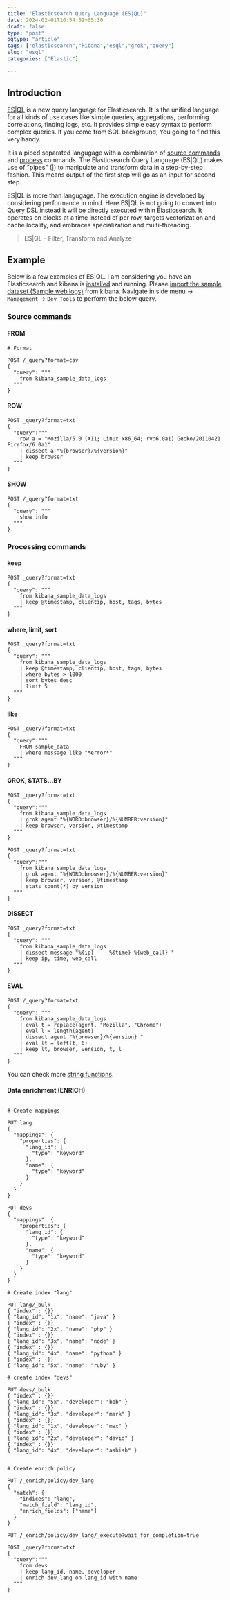 ```yaml
---
title: "Elasticsearch Query Language (ES|QL)"
date: 2024-02-01T10:54:52+05:30
draft: false
type: "post"
ogtype: "article"
tags: ["elasticsearch","kibana","esql","grok","query"]
slug: "esql"
categories: ["Elastic"]

---
```


## Introduction

[ES|QL](https://www.elastic.co/guide/en/elasticsearch/reference/current/esql.html) is a new query language for Elasticsearch. It is the unified language for all kinds of use cases like simple queries, aggregations, performing correlations, finding logs, etc. It provides simple easy syntax to perform complex queries. If you come from SQL background, You going to find this very handy. 

It is a piped separated langugage with a combination of [source commands](https://www.elastic.co/guide/en/elasticsearch/reference/current/esql-commands.html#esql-source-commands) and [process](https://www.elastic.co/guide/en/elasticsearch/reference/current/esql-commands.html#esql-processing-commands) commands. The Elasticsearch Query Language (ES|QL) makes use of "pipes" (|) to manipulate and transform data in a step-by-step fashion. This means output of the first step will go as an input for second step.

ES|QL is more than langugage. The execution engine is developed by considering performance in mind. Here ES|QL is not going to convert into Query DSL instead it will be directly executed within Elasticsearch. It operates on blocks at a time instead of per row, targets vectorization and cache locality, and embraces specialization and multi-threading.

> ES|QL - Filter, Transform and Analyze

## Example

Below is a few examples of ES|QL. I am considering you have an Elasticsearch and kibana is [installed](https://www.elastic.co/search-labs/tutorials/install-elasticsearch) and running. Please [import the sample dataset (Sample web logs)](https://www.elastic.co/guide/en/kibana/current/get-started.html#gs-get-data-into-kibana) from kibana. Navigate in side menu  -> `Management` -> `Dev Tools`  to perform the below query.

### Source commands

#### FROM

```
# Format

POST /_query?format=csv
{
  "query": """
    from kibana_sample_data_logs
  """
}

```


#### ROW

```
POST _query?format=txt
{
  "query":"""
    row a = "Mozilla/5.0 (X11; Linux x86_64; rv:6.0a1) Gecko/20110421 Firefox/6.0a1"
    | dissect a "%{browser}/%{version}"
    | keep browser
  """
}
```


#### SHOW

```
POST /_query?format=txt
{
  "query": """
    show info
  """
}
```

### Processing commands

#### keep

```
POST _query?format=txt
{
  "query": """
    from kibana_sample_data_logs
    | keep @timestamp, clientip, host, tags, bytes
  """
}

```

#### where, limit, sort

```
POST _query?format=txt
{
  "query": """
    from kibana_sample_data_logs
    | keep @timestamp, clientip, host, tags, bytes
    | where bytes > 1000
    | sort bytes desc
    | limit 5
  """
}
```

#### like

```
POST _query?format=txt
{
  "query":"""
    FROM sample_data
    | where message like "*error*"
  """
}

```


#### GROK, STATS...BY

```
POST _query?format=txt
{
  "query":"""
    from kibana_sample_data_logs
    | grok agent "%{WORD:browser}/%{NUMBER:version}"
    | keep browser, version, @timestamp
  """
}

POST _query?format=txt
{
  "query":"""
    from kibana_sample_data_logs
    | grok agent "%{WORD:browser}/%{NUMBER:version}"
    | keep browser, version, @timestamp
    | stats count(*) by version
  """
}
```

#### DISSECT

```
POST _query?format=txt
{
  "query": """
    from kibana_sample_data_logs 
    | dissect message "%{ip} - - %{time} %{web_call} "
    | keep ip, time, web_call
  """
}
```

#### EVAL


```
POST /_query?format=txt
{
  "query": """
    from kibana_sample_data_logs
    | eval t = replace(agent, "Mozilla", "Chrome")
    | eval l = length(agent)
    | dissect agent "%{browser}/%{version} "
    | eval lt = left(t, 6)
    | keep lt, browser, version, t, l
  """
}
```
You can check more [string functions](https://www.elastic.co/guide/en/elasticsearch/reference/current/esql-functions-operators.html#esql-string-functions).

#### Data enrichment (ENRICH)

```

# Create mappings

PUT lang
{
  "mappings": {
    "properties": {
      "lang_id": {
        "type": "keyword"
      },
      "name": {
        "type": "keyword"
      }
    }
  }
}

PUT devs
{
  "mappings": {
    "properties": {
      "lang_id": {
        "type": "keyword"
      },
      "name": {
        "type": "keyword"
      }
    }
  }
}

# Create index "lang"

PUT lang/_bulk
{ "index" : {}}
{ "lang_id": "1x", "name": "java" }
{ "index" : {}}
{ "lang_id": "2x", "name": "php" }
{ "index" : {}}
{ "lang_id": "3x", "name": "node" }
{ "index" : {}}
{ "lang_id": "4x", "name": "python" }
{ "index" : {}}
{ "lang_id": "5x", "name": "ruby" }

# create index "devs"

PUT devs/_bulk
{ "index" : {}}
{ "lang_id": "5x", "developer": "bob" }
{ "index" : {}}
{ "lang_id": "3x", "developer": "mark" }
{ "index" : {}}
{ "lang_id": "1x", "developer": "max" }
{ "index" : {}}
{ "lang_id": "2x", "developer": "david" }
{ "index" : {}}
{ "lang_id": "4x", "developer": "ashish" }


# Create enrich policy

PUT /_enrich/policy/dev_lang
{
  "match": {
    "indices": "lang",
    "match_field": "lang_id",
    "enrich_fields": ["name"]
  }
}

PUT /_enrich/policy/dev_lang/_execute?wait_for_completion=true

POST _query?format=txt
{
  "query":"""
    from devs
    | keep lang_id, name, developer
    | enrich dev_lang on lang_id with name
  """
}

```



